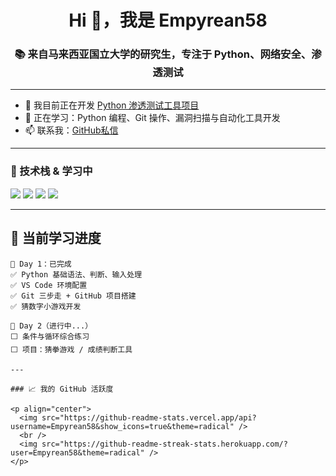 <h1 align="center">Hi 👋，我是 Empyrean58</h1>
<h3 align="center">📚 来自马来西亚国立大学的研究生，专注于 Python、网络安全、渗透测试</h3>

---

- 🔭 我目前正在开发 [Python 渗透测试工具项目](https://github.com/Empyrean58/python-pentest-tools)
- 🌱 正在学习：Python 编程、Git 操作、漏洞扫描与自动化工具开发
- 📫 联系我：[GitHub私信](https://github.com/Empyrean58)

---

### 🧰 技术栈 & 学习中
<p>
  <img src="https://img.shields.io/badge/-Python-3776AB?logo=python&logoColor=fff" />
  <img src="https://img.shields.io/badge/-VSCode-007ACC?logo=visual-studio-code&logoColor=fff" />
  <img src="https://img.shields.io/badge/-Git-F05032?logo=git&logoColor=fff" />
  <img src="https://img.shields.io/badge/-Linux-333?logo=linux&logoColor=fff" />
</p>

---

## 🧠 当前学习进度

```text
📌 Day 1：已完成
✅ Python 基础语法、判断、输入处理
✅ VS Code 环境配置
✅ Git 三步走 + GitHub 项目搭建
✅ 猜数字小游戏开发

📌 Day 2（进行中...）
⬜ 条件与循环综合练习
⬜ 项目：猜拳游戏 / 成绩判断工具

---

### 📈 我的 GitHub 活跃度

<p align="center">
  <img src="https://github-readme-stats.vercel.app/api?username=Empyrean58&show_icons=true&theme=radical" />
  <br />
  <img src="https://github-readme-streak-stats.herokuapp.com/?user=Empyrean58&theme=radical" />
</p>
